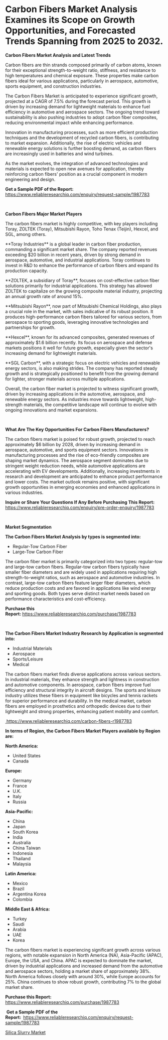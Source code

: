 <p><h1>Carbon Fibers Market Analysis Examines its Scope on Growth Opportunities, and Forecasted Trends Spanning from 2025 to 2032.</h1></p><p><strong>Carbon Fibers Market Analysis and Latest Trends</strong></p>
<p><p>Carbon fibers are thin strands composed primarily of carbon atoms, known for their exceptional strength-to-weight ratio, stiffness, and resistance to high temperatures and chemical exposure. These properties make carbon fibers ideal for various applications, particularly in aerospace, automotive, sports equipment, and construction industries.</p><p>The Carbon Fibers Market is anticipated to experience significant growth, projected at a CAGR of 7.5% during the forecast period. This growth is driven by increasing demand for lightweight materials to enhance fuel efficiency in automotive and aerospace sectors. The ongoing trend toward sustainability is also pushing industries to adopt carbon fiber composites, reducing environmental impact while enhancing performance.</p><p>Innovation in manufacturing processes, such as more efficient production techniques and the development of recycled carbon fibers, is contributing to market expansion. Additionally, the rise of electric vehicles and renewable energy solutions is further boosting demand, as carbon fibers are increasingly used in batteries and wind turbines.</p><p>As the market evolves, the integration of advanced technologies and materials is expected to open new avenues for application, thereby reinforcing carbon fibers' position as a crucial component in modern engineering and design.</p></p>
<p><strong>Get a Sample PDF of the Report:&nbsp;</strong> <a href="https://www.reliableresearchiq.com/enquiry/request-sample/1987783?utm_campaign=3318&utm_medium=2&utm_source=Github&utm_content=ia&utm_term=01042025&utm_id=carbon-fibers">https://www.reliableresearchiq.com/enquiry/request-sample/1987783</a></p>
<p>&nbsp;</p>
<p><strong>Carbon Fibers Major Market Players</strong></p>
<p><p>The carbon fibers market is highly competitive, with key players including Toray, ZOLTEK (Toray), Mitsubishi Rayon, Toho Tenax (Teijin), Hexcel, and SGL, among others. </p><p>**Toray Industries** is a global leader in carbon fiber production, commanding a significant market share. The company reported revenues exceeding $20 billion in recent years, driven by strong demand in aerospace, automotive, and industrial applications. Toray continues to invest in R&D to enhance the performance of carbon fibers and expand its production capacity.</p><p>**ZOLTEK, a subsidiary of Toray**, focuses on cost-effective carbon fiber solutions primarily for industrial applications. This strategy has allowed ZOLTEK to capitalize on the growing composite material industry, projecting an annual growth rate of around 15%. </p><p>**Mitsubishi Rayon**, now part of Mitsubishi Chemical Holdings, also plays a crucial role in the market, with sales indicative of its robust position. It produces high-performance carbon fibers tailored for various sectors, from aerospace to sporting goods, leveraging innovative technologies and partnerships for growth.</p><p>**Hexcel**, known for its advanced composites, generated revenues of approximately $1.6 billion recently. Its focus on aerospace and defense markets positions it well for future growth, especially given the sector's increasing demand for lightweight materials.</p><p>**SGL Carbon**, with a strategic focus on electric vehicles and renewable energy sectors, is also making strides. The company has reported steady growth and is strategically positioned to benefit from the growing demand for lighter, stronger materials across multiple applications.</p><p>Overall, the carbon fiber market is projected to witness significant growth, driven by increasing applications in the automotive, aerospace, and renewable energy sectors. As industries move towards lightweight, high-strength materials, the competitive landscape will continue to evolve with ongoing innovations and market expansions.</p></p>
<p>&nbsp;</p>
<p><strong>What Are The Key Opportunities For Carbon Fibers Manufacturers?</strong></p>
<p><p>The carbon fibers market is poised for robust growth, projected to reach approximately $6 billion by 2028, driven by increasing demand in aerospace, automotive, and sports equipment sectors. Innovations in manufacturing processes and the rise of eco-friendly composites are shaping market dynamics. The aerospace segment dominates due to stringent weight reduction needs, while automotive applications are accelerating with EV developments. Additionally, increasing investments in research and development are anticipated to enhance product performance and lower costs. The market outlook remains positive, with significant growth opportunities in emerging economies and enhanced applications in various industries.</p></p>
<p><strong>Inquire or Share Your Questions If Any Before Purchasing This Report:</strong> <a href="https://www.reliableresearchiq.com/enquiry/pre-order-enquiry/1987783?utm_campaign=3318&utm_medium=2&utm_source=Github&utm_content=ia&utm_term=01042025&utm_id=carbon-fibers">https://www.reliableresearchiq.com/enquiry/pre-order-enquiry/1987783</a></p>
<p>&nbsp;</p>
<p><strong>Market Segmentation</strong></p>
<p><strong>The Carbon Fibers Market Analysis by types is segmented into:</strong></p>
<p><ul><li>Regular-Tow Carbon Fiber</li><li>Large-Tow Carbon Fiber</li></ul></p>
<p><p>The carbon fiber market is primarily categorized into two types: regular-tow and large-tow carbon fibers. Regular-tow carbon fibers typically have smaller fiber diameters and are widely used in applications requiring high strength-to-weight ratios, such as aerospace and automotive industries. In contrast, large-tow carbon fibers feature larger fiber diameters, which reduce production costs and are favored in applications like wind energy and sporting goods. Both types serve distinct market needs based on performance characteristics and cost-efficiency.</p></p>
<p><strong>Purchase this Report:&nbsp;</strong><a href="https://www.reliableresearchiq.com/purchase/1987783?utm_campaign=3318&utm_medium=2&utm_source=Github&utm_content=ia&utm_term=01042025&utm_id=carbon-fibers">https://www.reliableresearchiq.com/purchase/1987783</a></p>
<p>&nbsp;</p>
<p><strong>The Carbon Fibers Market Industry Research by Application is segmented into:</strong></p>
<p><ul><li>Industrial Materials</li><li>Aerospace</li><li>Sports/Leisure</li><li>Medical</li></ul></p>
<p><p>The carbon fibers market finds diverse applications across various sectors. In industrial materials, they enhance strength and lightness in construction and automotive components. In aerospace, carbon fibers improve fuel efficiency and structural integrity in aircraft designs. The sports and leisure industry utilizes these fibers in equipment like bicycles and tennis rackets for superior performance and durability. In the medical market, carbon fibers are employed in prosthetics and orthopedic devices due to their lightweight and strong properties, enhancing patient mobility and comfort.</p></p>
<p><a href="https://www.reliableresearchiq.com/carbon-fibers-r1987783?utm_campaign=3318&utm_medium=2&utm_source=Github&utm_content=ia&utm_term=01042025&utm_id=carbon-fibers">&nbsp;https://www.reliableresearchiq.com/carbon-fibers-r1987783</a></p>
<p><strong>In terms of Region, the Carbon Fibers Market Players available by Region are:</strong></p>
<p>
    <p> <strong> North America: </strong>
        <ul>
            <li>United States</li>
            <li>Canada</li>
        </ul>
        </p> 
    <p> <strong> Europe: </strong>
        <ul>
            <li>Germany</li>
            <li>France</li>
            <li>U.K.</li>
            <li>Italy</li>
            <li>Russia</li>
        </ul>
        </p> 
    <p> <strong> Asia-Pacific: </strong>
        <ul>
            <li>China</li>
            <li>Japan</li>
            <li>South Korea</li>
            <li>India</li>
            <li>Australia</li>
            <li>China Taiwan</li>
            <li>Indonesia</li>
            <li>Thailand</li>
            <li>Malaysia</li>
        </ul>
        </p> 
    <p> <strong> Latin America: </strong>
        <ul>
            <li>Mexico</li>
            <li>Brazil</li>
            <li>Argentina Korea</li>
            <li>Colombia</li>
        </ul>
        </p> 
    <p> <strong> Middle East & Africa: </strong>
        <ul>
            <li>Turkey</li>
            <li>Saudi</li>
            <li>Arabia</li>
            <li>UAE</li>
            <li>Korea</li>
        </ul>
    </p>
    </p>
<p><p>The carbon fibers market is experiencing significant growth across various regions, with notable expansion in North America (NA), Asia-Pacific (APAC), Europe, the USA, and China. APAC is expected to dominate the market, driven by industrial applications and increased demand from the automotive and aerospace sectors, holding a market share of approximately 38%. North America follows closely with around 30%, while Europe accounts for 25%. China continues to show robust growth, contributing 7% to the global market share.</p></p>
<p><strong>Purchase this Report: </strong><a href="https://www.reliableresearchiq.com/purchase/1987783?utm_campaign=3318&utm_medium=2&utm_source=Github&utm_content=ia&utm_term=01042025&utm_id=carbon-fibers">https://www.reliableresearchiq.com/purchase/1987783</a></p>
<p>&nbsp;<strong>Get a Sample PDF of the Report:&nbsp;&nbsp;</strong><a href="https://www.reliableresearchiq.com/enquiry/request-sample/1987783?utm_campaign=3318&utm_medium=2&utm_source=Github&utm_content=ia&utm_term=01042025&utm_id=carbon-fibers">https://www.reliableresearchiq.com/enquiry/request-sample/1987783</a></p>
<p><strong></strong></p>
<p><p><a href="https://github.com/kalsirollija/Market-Research-Report-List-1/blob/main/silica-slurry-market.md?utm_campaign=3318&utm_medium=2&utm_source=Github&utm_content=ia&utm_term=01042025&utm_id=carbon-fibers">Silica Slurry Market</a></p></p>
